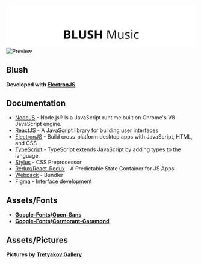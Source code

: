 ![Preview](md/__head.png "Preview")
![Preview](md/__frme.png "Preview")

## Blush

**Developed with [ElectronJS]**

## Documentation

- [NodeJS] - Node.js® is a JavaScript runtime built on Chrome's V8 JavaScript engine.
- [ReactJS] - A JavaScript library for building user interfaces
- [ElectronJS] - Build cross-platform desktop apps with JavaScript, HTML, and CSS
- [TypeScript] - TypeScript extends JavaScript by adding types to the language.
- [Stylus] - CSS Preprocessor
- [Redux/React-Redux] - A Predictable State Container for JS Apps
- [Webpack] - Bundler
- [Figma] - Interface development

## Assets/Fonts

- **[Google-Fonts]/[Open-Sans]**
- **[Google-Fonts]/[Cormorant-Garamond]**

## Assets/Pictures

**Pictures by <a href="https://www.tretyakovgallery.ru/">Tretyakov Gallery</a>**

[NodeJS]: <https://nodejs.org/en/>
[ReactJS]: <https://reactjs.org/>
[ElectronJS]: <https://www.electronjs.org/>
[TypeScript]: <https://www.typescriptlang.org/>
[Stylus]: <https://stylus-lang.com/>
[Redux/React-Redux]: <https://react-redux.js.org/>
[Webpack]: <https://webpack.js.org/>
[Figma]: <https://www.figma.com/>
[Open-Sans]: <https://fonts.google.com/specimen/Open+Sans>
[Google-Fonts]: <https://fonts.google.com/>
[Cormorant-Garamond]: <https://fonts.google.com/specimen/Cormorant+Garamond?query=Cormorant+Garamond>